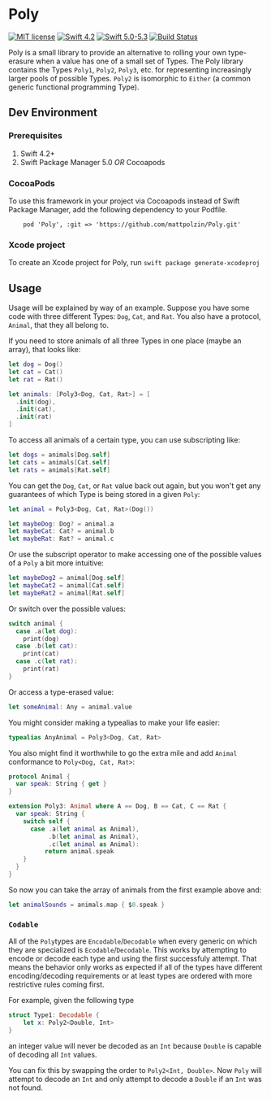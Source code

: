 # Poly
[![MIT license](http://img.shields.io/badge/license-MIT-lightgrey.svg)](http://opensource.org/licenses/MIT) [![Swift 4.2](http://img.shields.io/badge/Swift-4.2-blue.svg)](https://swift.org) [![Swift 5.0-5.3](http://img.shields.io/badge/Swift-5.x-blue.svg)](https://swift.org) [![Build Status](https://app.bitrise.io/app/e46602b5a7b267d7/status.svg?token=u4El0Z-Ew_9QrR-Fk7Byug&branch=main)](https://app.bitrise.io/app/e46602b5a7b267d7)

Poly is a small library to provide an alternative to rolling your own type-erasure when a value has one of a small set of Types. The Poly library contains the Types `Poly1`, `Poly2`, `Poly3`, etc. for representing increasingly larger pools of possible Types. `Poly2` is isomorphic to `Either` (a common generic functional programming Type).

## Dev Environment
### Prerequisites
1. Swift 4.2+
2. Swift Package Manager 5.0 *OR* Cocoapods

### CocoaPods
To use this framework in your project via Cocoapods instead of Swift Package Manager, add the following dependency to your Podfile.
```
	pod 'Poly', :git => 'https://github.com/mattpolzin/Poly.git'
```

### Xcode project
To create an Xcode project for Poly, run
`swift package generate-xcodeproj`

## Usage

Usage will be explained by way of an example. Suppose you have some code with three different Types: `Dog`, `Cat`, and `Rat`. You also have a protocol, `Animal`, that they all belong to.

If you need to store animals of all three Types in one place (maybe an array), that looks like:
```swift
let dog = Dog()
let cat = Cat()
let rat = Rat()

let animals: [Poly3<Dog, Cat, Rat>] = [
  .init(dog),
  .init(cat),
  .init(rat)
]
```

To access all animals of a certain type, you can use subscripting like:
```swift
let dogs = animals[Dog.self]
let cats = animals[Cat.self]
let rats = animals[Rat.self]
```

You can get the `Dog`, `Cat`, or `Rat` value back out again, but you won't get any guarantees of which Type is being stored in a given `Poly`:
```swift
let animal = Poly3<Dog, Cat, Rat>(Dog())

let maybeDog: Dog? = animal.a
let maybeCat: Cat? = animal.b
let maybeRat: Rat? = animal.c
```
Or use the subscript operator to make accessing one of the possible values of a `Poly` a bit more intuitive:
```swift
let maybeDog2 = animal[Dog.self]
let maybeCat2 = animal[Cat.self]
let maybeRat2 = animal[Rat.self]
```
Or switch over the possible values:
```swift
switch animal {
  case .a(let dog):
    print(dog)
  case .b(let cat):
    print(cat)
  case .c(let rat):
    print(rat)
}
```
Or access a type-erased value:
```swift
let someAnimal: Any = animal.value 
```

You might consider making a typealias to make your life easier:
```swift
typealias AnyAnimal = Poly3<Dog, Cat, Rat>
```

You also might find it worthwhile to go the extra mile and add `Animal` conformance to `Poly<Dog, Cat, Rat>`:
```swift
protocol Animal {
  var speak: String { get }
}

extension Poly3: Animal where A == Dog, B == Cat, C == Rat {
  var speak: String {
    switch self {
      case .a(let animal as Animal),
           .b(let animal as Animal),
           .c(let animal as Animal):
          return animal.speak
    }
  }
}
```
So now you can take the array of animals from the first example above and:
```swift
let animalSounds = animals.map { $0.speak }
```

### `Codable`

All of the `Poly`types are `Encodable`/`Decodable` when every generic on which they are specialized is `Ecodable`/`Decodable`. This works by attempting to encode or decode each type and using the first successfuly attempt. That means the behavior only works as expected if all of the types have different encoding/decoding requirements or at least types are ordered with more restrictive rules coming first.

For example, given the following type
```swift
struct Type1: Decodable {
    let x: Poly2<Double, Int> 
}
```

an integer value will never be decoded as an `Int` because `Double` is capable of decoding all `Int` values.

You can fix this by swapping the order to `Poly2<Int, Double>`. Now `Poly` will attempt to decode an `Int` and only attempt to decode a `Double` if an `Int` was not found.
